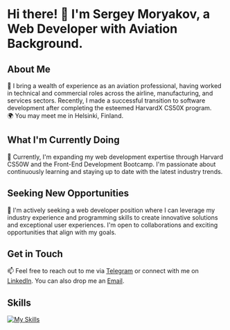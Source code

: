 # Hi there! 👋 I'm Sergey Moryakov, a Web Developer with Aviation Background.

## About Me
🚀 I bring a wealth of experience as an aviation professional, having worked in technical and commercial roles across the airline, manufacturing, and services sectors. Recently, I made a successful transition to software development after completing the esteemed HarvardX CS50X program.</br>
🌍 You may meet me in Helsinki, Finland.

## What I'm Currently Doing
🌱 Currently, I'm expanding my web development expertise through Harvard CS50W and the Front-End Development Bootcamp. I'm passionate about continuously learning and staying up to date with the latest industry trends.

## Seeking New Opportunities
👀 I'm actively seeking a web developer position where I can leverage my industry experience and programming skills to create innovative solutions and exceptional user experiences. I'm open to collaborations and exciting opportunities that align with my goals.

## Get in Touch
📫 Feel free to reach out to me via [Telegram](https://t.me/smoryakov) or connect with me on [LinkedIn](https://www.linkedin.com/in/sergey-moryakov). You can also drop me an [Email](mailto:sergey@moryakov.com).

## Skills
[![My Skills](https://skillicons.dev/icons?i=vscode,html,css,js,bootstrap,figma,c,py,flask,sqlite,git,github,discord,linkedin)](https://skillicons.dev)
